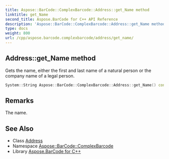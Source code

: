 ```yaml
---
title: Aspose::BarCode::ComplexBarcode::Address::get_Name method
linktitle: get_Name
second_title: Aspose.BarCode for C++ API Reference
description: 'Aspose::BarCode::ComplexBarcode::Address::get_Name method. Gets the name, either the first and last name of a natural person or the company name of a legal person in C++.'
type: docs
weight: 800
url: /cpp/aspose.barcode.complexbarcode/address/get_name/
---
```

## Address::get_Name method


Gets the name, either the first and last name of a natural person or the company name of a legal person.

```cpp
System::String Aspose::BarCode::ComplexBarcode::Address::get_Name() const
```

## Remarks


The name.
## See Also

* Class [Address](../)
* Namespace [Aspose::BarCode::ComplexBarcode](../../)
* Library [Aspose.BarCode for C++](../../../)

